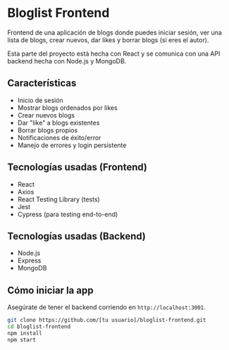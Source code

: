 # Bloglist Frontend

Frontend de una aplicación de blogs donde puedes iniciar sesión, ver una lista de blogs, crear nuevos, dar likes y borrar blogs (si eres el autor).

Esta parte del proyecto está hecha con React y se comunica con una API backend hecha con Node.js y MongoDB.

## Características

- Inicio de sesión
- Mostrar blogs ordenados por likes
- Crear nuevos blogs
- Dar "like" a blogs existentes
- Borrar blogs propios
- Notificaciones de éxito/error
- Manejo de errores y login persistente

## Tecnologías usadas (Frontend)

- React
- Axios
- React Testing Library (tests)
- Jest
- Cypress (para testing end-to-end)

## Tecnologías usadas (Backend)

- Node.js
- Express
- MongoDB

## Cómo iniciar la app

Asegúrate de tener el backend corriendo en `http://localhost:3001`.

```bash
git clone https://github.com/[tu usuario]/bloglist-frontend.git
cd bloglist-frontend
npm install
npm start
